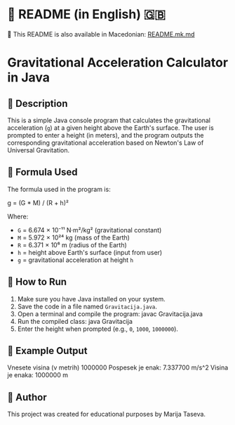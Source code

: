# 📘 README (in English) 🇬🇧
📘 This README is also available in Macedonian: [README.mk.md](./README.mk.md)
# Gravitational Acceleration Calculator in Java

## 📌 Description

This is a simple Java console program that calculates the gravitational acceleration (`g`) at a given height above the Earth's surface. The user is prompted to enter a height (in meters), and the program outputs the corresponding gravitational acceleration based on Newton's Law of Universal Gravitation.

## 🧪 Formula Used

The formula used in the program is:

g = (G * M) / (R + h)²

Where:  
- `G` = 6.674 × 10⁻¹¹ N·m²/kg² (gravitational constant)  
- `M` = 5.972 × 10²⁴ kg (mass of the Earth)  
- `R` = 6.371 × 10⁶ m (radius of the Earth)  
- `h` = height above Earth's surface (input from user)  
- `g` = gravitational acceleration at height `h`

## 🚀 How to Run

1. Make sure you have Java installed on your system.
2. Save the code in a file named `Gravitacija.java`.
3. Open a terminal and compile the program:
javac Gravitacija.java
4. Run the compiled class:
java Gravitacija
5. Enter the height when prompted (e.g., `0`, `1000`, `1000000`).

## 📄 Example Output

Vnesete visina (v metrih)
1000000
Pospesek je enak: 7.337700 m/s^2
Visina je enaka: 1000000 m

## 👤 Author

This project was created for educational purposes by Marija Taseva.
